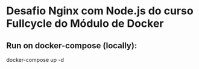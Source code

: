 # Desafio Nginx com Node.js do curso Fullcycle do Módulo de Docker

## Run on docker-compose (locally):
docker-compose up -d